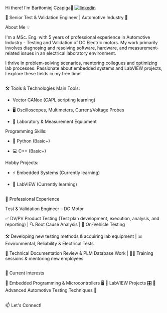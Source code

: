Hi there! I'm Bartłomiej Czapiga👋
  <a href="www.linkedin.com/in/bartlomiej-czapiga" rel="BartlomiejCzapiga">
    <img src="https://i.sstatic.net/gVE0j.png" alt="linkedin">
  </a>

🚗 Senior Test & Validation Engineer | Automotive Industry 🔬




About Me 💡

I'm a MSc. Eng. with 5 years of professional experience in Automotive Industry - Testing and Validation of DC Electric motors. My work primarily involves diagnosing and resolving software, hardware, and measurement-related issues in an electrical laboratory environment.

I thrive in problem-solving scenarios, mentoring collegues and optimizing lab processes. Passionate about embedded systems and LabVIEW projects, I explore these fields in my free time!


##
🛠️ Tools & Technologies
Main Tools:

- Vector CANoe (CAPL scripting learning)

- 🖥️ Oscilloscopes, Multimeters, Current/Voltage Probes

- 🔬 Laboratory & Measurement Equipment <br />


Programming Skills:

- 🐍 Python (Basic+)

- 💻 C++ (Basic+)

Hobby Projects:

- ⚡ Embedded Systems (Currently learning)
  
- 🔧 LabVIEW (Currently learning)
  

##
💼 Professional Experience  


Test & Validation Engineer – DC Motor

✅ DV/PV Product Testing (Test plan development, execution, analysis, and reporting) | 🔍 Root Cause Analysis | 🚗 On-Vehicle Testing

🛠️ Developing new testing methods & acquiring lab equipment | 📊 Environmental, Reliability & Electrical Tests

📜 Technical Documentation Review & PLM Database Work | 👨‍🏫 Training sessions & mentoring new employees
##
##
🚀 Current Interests

🔹 Embedded Programming & Microcontrollers 🖥️
🔹 LabVIEW Projects 🎛️
🔹 Advanced Automotive Testing Techniques 🚗

##
📫 Let's Connect!
